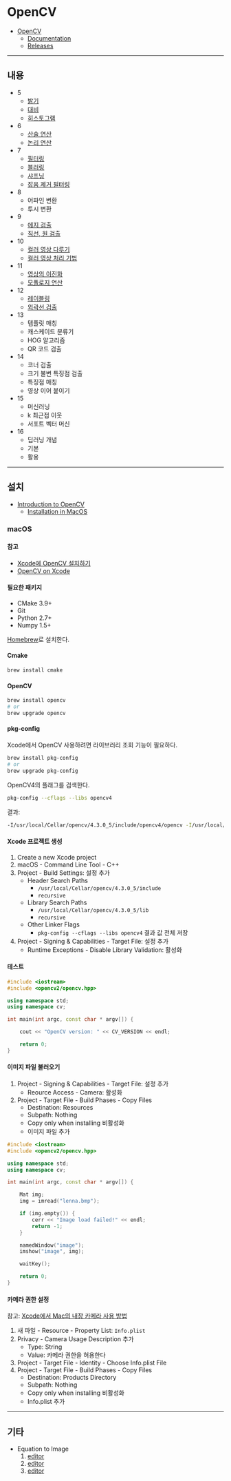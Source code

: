 # OpenCV

- [OpenCV](https://opencv.org/)
  - [Documentation](https://docs.opencv.org/master/)
  - [Releases](https://opencv.org/releases/)

---

## 내용

- 5
  - [밝기](docs/brightness.md)
  - [대비](docs/contrast.md)
  - [히스토그램](docs/histogram.md)
- 6
  - [산술 연산](docs/arithmetic.operation.md)
  - [논리 연산](docs/logical.operation.md)
- 7
  - [필터링](docs/filtering.md)
  - [블러링](docs/blurring.md)
  - [샤프닝](docs/sharpening.md)
  - [잡음 제거 필터링](docs/noise.filtering.md)
- 8
  - 어파인 변환
  - 투시 변환
- 9
  - [에지 검출](docs/edge.md)
  - [직선, 원 검출](docs/line.md)
- 10
  - [컬러 영상 다루기](docs/color.md)
  - [컬러 영상 처리 기법](docs/color.process.md)
- 11
  - [영상의 이진화](docs/binarization.md)
  - [모폴로지 연산](docs/morphology.md)
- 12
  - [레이블링](docs/labeling.md)
  - [외곽선 검출](docs/contour.md)
- 13
  - 템플릿 매칭
  - 캐스케이드 분류기
  - HOG 알고리즘
  - QR 코드 검출
- 14
  - 코너 검출
  - 크기 불변 특징점 검출
  - 특징점 매칭
  - 영상 이어 붙이기
- 15
  - 머신러닝
  - k 최근접 이웃
  - 서포트 벡터 머신
- 16
  - 딥러닝 개념
  - 기본
  - 활용

---

## 설치

- [Introduction to OpenCV](https://docs.opencv.org/master/df/d65/tutorial_table_of_content_introduction.html)
  - [Installation in MacOS](https://docs.opencv.org/master/d0/db2/tutorial_macos_install.html)

### macOS

#### 참고

- [Xcode에 OpenCV 설치하기](https://dgrld.tistory.com/34)
- [OpenCV on Xcode](https://www.codementor.io/@ohasanli/opencv-on-xcode-142qxx3sl8)

#### 필요한 패키지

- CMake 3.9+
- Git
- Python 2.7+
- Numpy 1.5+

[Homebrew](https://brew.sh/index_ko)로 설치한다.

#### Cmake

```bash
brew install cmake
```

#### OpenCV

```bash
brew install opencv
# or
brew upgrade opencv
```

#### pkg-config

Xcode에서 OpenCV 사용하려면 라이브러리 조회 기능이 필요하다.

```bash
brew install pkg-config
# or
brew upgrade pkg-config
```

OpenCV4의 플래그를 검색한다.

```bash
pkg-config --cflags --libs opencv4
```

결과:

```bash
-I/usr/local/Cellar/opencv/4.3.0_5/include/opencv4/opencv -I/usr/local/Cellar/opencv/4.3.0_5/include/opencv4 -L/usr/local/Cellar/opencv/4.3.0_5/lib -lopencv_gapi -lopencv_stitching -lopencv_alphamat -lopencv_aruco -lopencv_bgsegm -lopencv_bioinspired -lopencv_ccalib -lopencv_dnn_objdetect -lopencv_dnn_superres -lopencv_dpm -lopencv_highgui -lopencv_face -lopencv_freetype -lopencv_fuzzy -lopencv_hfs -lopencv_img_hash -lopencv_intensity_transform -lopencv_line_descriptor -lopencv_quality -lopencv_rapid -lopencv_reg -lopencv_rgbd -lopencv_saliency -lopencv_sfm -lopencv_stereo -lopencv_structured_light -lopencv_phase_unwrapping -lopencv_superres -lopencv_optflow -lopencv_surface_matching -lopencv_tracking -lopencv_datasets -lopencv_text -lopencv_dnn -lopencv_plot -lopencv_videostab -lopencv_videoio -lopencv_xfeatures2d -lopencv_shape -lopencv_ml -lopencv_ximgproc -lopencv_video -lopencv_xobjdetect -lopencv_objdetect -lopencv_calib3d -lopencv_imgcodecs -lopencv_features2d -lopencv_flann -lopencv_xphoto -lopencv_photo -lopencv_imgproc -lopencv_core
```

#### Xcode 프로젝트 생성

1. Create a new Xcode project
2. macOS - Command Line Tool - C++
3. Project - Build Settings: 설정 추가
   - Header Search Paths
     - `/usr/local/Cellar/opencv/4.3.0_5/include`
     - `recursive`
   - Library Search Paths
     - `/usr/local/Cellar/opencv/4.3.0_5/lib`
     - `recursive`
   - Other Linker Flags
     - `pkg-config --cflags --libs opencv4` 결과 값 전체 저장
4. Project - Signing & Capabilities - Target File: 설정 추가
   - Runtime Exceptions - Disable Library Validation: 활성화

#### 테스트

```cpp
#include <iostream>
#include <opencv2/opencv.hpp>

using namespace std;
using namespace cv;

int main(int argc, const char * argv[]) {

    cout << "OpenCV version: " << CV_VERSION << endl;

    return 0;
}
```

#### 이미지 파일 불러오기

1. Project - Signing & Capabilities - Target File: 설정 추가
   - Reource Access - Camera: 활성화
1. Project - Target File - Build Phases - Copy Files
   - Destination: Resources
   - Subpath: Nothing
   - Copy only when installing 비활성화
   - 이미지 파일 추가

```cpp
#include <iostream>
#include <opencv2/opencv.hpp>

using namespace std;
using namespace cv;

int main(int argc, const char * argv[]) {

    Mat img;
    img = imread("lenna.bmp");

    if (img.empty()) {
        cerr << "Image load failed!" << endl;
        return -1;
    }

    namedWindow("image");
    imshow("image", img);

    waitKey();

    return 0;
}
```

#### 카메라 권한 설정

참고: [Xcode에서 Mac의 내장 카메라 사용 방법](https://magnae2016.net/2)

1. 새 파일 - Resource - Property List: `Info.plist`
2. Privacy - Camera Usage Description 추가
   - Type: String
   - Value: 카메라 권한을 허용한다
3. Project - Target File - Identity - Choose Info.plist File
4. Project - Target File - Build Phases - Copy Files
   - Destination: Products Directory
   - Subpath: Nothing
   - Copy only when installing 비활성화
   - Info.plist 추가

---

## 기타

- Equation to Image
  1. [editor](https://www.codecogs.com/latex/eqneditor.php)
  2. [editor](https://latex.codecogs.com/)
  3. [editor](http://www.sciweavers.org/free-online-latex-equation-editor)
